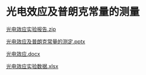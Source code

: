 # 光电效应及普朗克常量的测量

[光电效应实验报告.zip](光电效应实验报告.zip)

[光电效应及普朗克常量的测定.pptx](光电效应及普朗克常量的测定.pptx)

[光电效应.docx](光电效应.docx)

[光电效应实验数据.xlsx](光电效应实验数据.xlsx)
